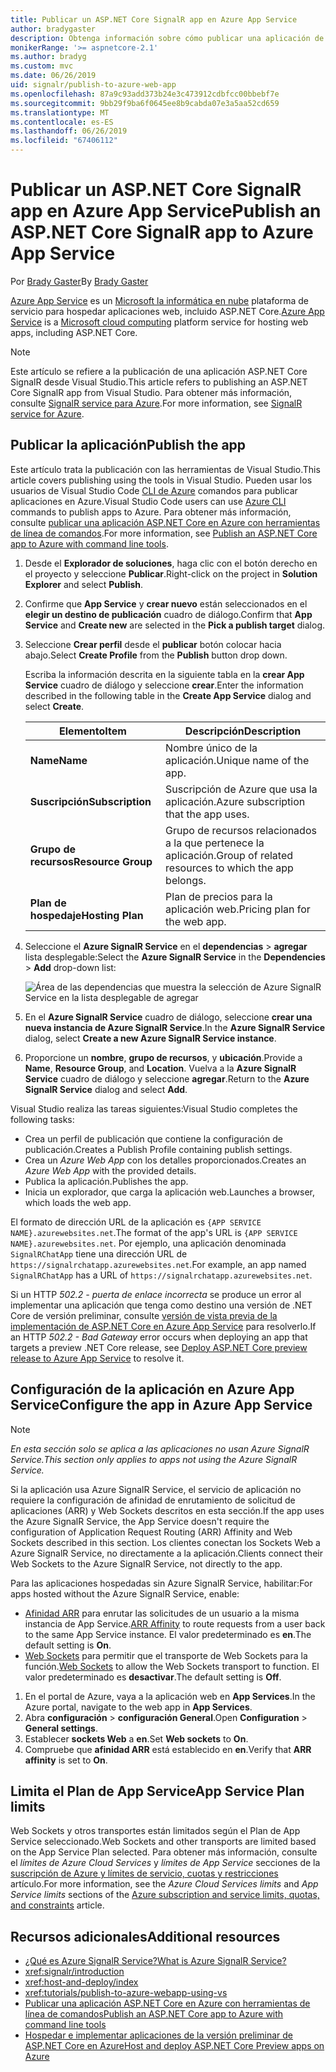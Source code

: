 ```yaml
---
title: Publicar un ASP.NET Core SignalR app en Azure App Service
author: bradygaster
description: Obtenga información sobre cómo publicar una aplicación de ASP.NET Core SignalR en Azure App Service.
monikerRange: '>= aspnetcore-2.1'
ms.author: bradyg
ms.custom: mvc
ms.date: 06/26/2019
uid: signalr/publish-to-azure-web-app
ms.openlocfilehash: 87a9c93add373b24e3c473912cdbfcc00bbebf7e
ms.sourcegitcommit: 9bb29f9ba6f0645ee8b9cabda07e3a5aa52cd659
ms.translationtype: MT
ms.contentlocale: es-ES
ms.lasthandoff: 06/26/2019
ms.locfileid: "67406112"
---
```

# <a name="publish-an-aspnet-core-signalr-app-to-azure-app-service"></a><span data-ttu-id="a4ada-103">Publicar un ASP.NET Core SignalR app en Azure App Service</span><span class="sxs-lookup"><span data-stu-id="a4ada-103">Publish an ASP.NET Core SignalR app to Azure App Service</span></span>

<span data-ttu-id="a4ada-104">Por [Brady Gaster](https://twitter.com/bradygaster)</span><span class="sxs-lookup"><span data-stu-id="a4ada-104">By [Brady Gaster](https://twitter.com/bradygaster)</span></span>

<span data-ttu-id="a4ada-105">[Azure App Service](/azure/app-service/app-service-web-overview) es un [Microsoft la informática en nube](https://azure.microsoft.com/) plataforma de servicio para hospedar aplicaciones web, incluido ASP.NET Core.</span><span class="sxs-lookup"><span data-stu-id="a4ada-105">[Azure App Service](/azure/app-service/app-service-web-overview) is a [Microsoft cloud computing](https://azure.microsoft.com/) platform service for hosting web apps, including ASP.NET Core.</span></span>

> [!NOTE]
> <span data-ttu-id="a4ada-106">Este artículo se refiere a la publicación de una aplicación ASP.NET Core SignalR desde Visual Studio.</span><span class="sxs-lookup"><span data-stu-id="a4ada-106">This article refers to publishing an ASP.NET Core SignalR app from Visual Studio.</span></span> <span data-ttu-id="a4ada-107">Para obtener más información, consulte [SignalR service para Azure](https://azure.microsoft.com/services/signalr-service).</span><span class="sxs-lookup"><span data-stu-id="a4ada-107">For more information, see [SignalR service for Azure](https://azure.microsoft.com/services/signalr-service).</span></span>

## <a name="publish-the-app"></a><span data-ttu-id="a4ada-108">Publicar la aplicación</span><span class="sxs-lookup"><span data-stu-id="a4ada-108">Publish the app</span></span>

<span data-ttu-id="a4ada-109">Este artículo trata la publicación con las herramientas de Visual Studio.</span><span class="sxs-lookup"><span data-stu-id="a4ada-109">This article covers publishing using the tools in Visual Studio.</span></span> <span data-ttu-id="a4ada-110">Pueden usar los usuarios de Visual Studio Code [CLI de Azure](/cli/azure) comandos para publicar aplicaciones en Azure.</span><span class="sxs-lookup"><span data-stu-id="a4ada-110">Visual Studio Code users can use [Azure CLI](/cli/azure) commands to publish apps to Azure.</span></span> <span data-ttu-id="a4ada-111">Para obtener más información, consulte [publicar una aplicación ASP.NET Core en Azure con herramientas de línea de comandos](/azure/app-service/app-service-web-get-started-dotnet).</span><span class="sxs-lookup"><span data-stu-id="a4ada-111">For more information, see [Publish an ASP.NET Core app to Azure with command line tools](/azure/app-service/app-service-web-get-started-dotnet).</span></span>

1. <span data-ttu-id="a4ada-112">Desde el **Explorador de soluciones**, haga clic con el botón derecho en el proyecto y seleccione **Publicar**.</span><span class="sxs-lookup"><span data-stu-id="a4ada-112">Right-click on the project in **Solution Explorer** and select **Publish**.</span></span>

1. <span data-ttu-id="a4ada-113">Confirme que **App Service** y **crear nuevo** están seleccionados en el **elegir un destino de publicación** cuadro de diálogo.</span><span class="sxs-lookup"><span data-stu-id="a4ada-113">Confirm that **App Service** and **Create new** are selected in the **Pick a publish target** dialog.</span></span>

1. <span data-ttu-id="a4ada-114">Seleccione **Crear perfil** desde el **publicar** botón colocar hacia abajo.</span><span class="sxs-lookup"><span data-stu-id="a4ada-114">Select **Create Profile** from the **Publish** button drop down.</span></span>

   <span data-ttu-id="a4ada-115">Escriba la información descrita en la siguiente tabla en la **crear App Service** cuadro de diálogo y seleccione **crear**.</span><span class="sxs-lookup"><span data-stu-id="a4ada-115">Enter the information described in the following table in the **Create App Service** dialog and select **Create**.</span></span>

   | <span data-ttu-id="a4ada-116">Elemento</span><span class="sxs-lookup"><span data-stu-id="a4ada-116">Item</span></span>               | <span data-ttu-id="a4ada-117">Descripción</span><span class="sxs-lookup"><span data-stu-id="a4ada-117">Description</span></span> |
   | ------------------ | ----------- |
   | <span data-ttu-id="a4ada-118">**Name**</span><span class="sxs-lookup"><span data-stu-id="a4ada-118">**Name**</span></span>           | <span data-ttu-id="a4ada-119">Nombre único de la aplicación.</span><span class="sxs-lookup"><span data-stu-id="a4ada-119">Unique name of the app.</span></span> |
   | <span data-ttu-id="a4ada-120">**Suscripción**</span><span class="sxs-lookup"><span data-stu-id="a4ada-120">**Subscription**</span></span>   | <span data-ttu-id="a4ada-121">Suscripción de Azure que usa la aplicación.</span><span class="sxs-lookup"><span data-stu-id="a4ada-121">Azure subscription that the app uses.</span></span> |
   | <span data-ttu-id="a4ada-122">**Grupo de recursos**</span><span class="sxs-lookup"><span data-stu-id="a4ada-122">**Resource Group**</span></span> | <span data-ttu-id="a4ada-123">Grupo de recursos relacionados a la que pertenece la aplicación.</span><span class="sxs-lookup"><span data-stu-id="a4ada-123">Group of related resources to which the app belongs.</span></span> |
   | <span data-ttu-id="a4ada-124">**Plan de hospedaje**</span><span class="sxs-lookup"><span data-stu-id="a4ada-124">**Hosting Plan**</span></span>   | <span data-ttu-id="a4ada-125">Plan de precios para la aplicación web.</span><span class="sxs-lookup"><span data-stu-id="a4ada-125">Pricing plan for the web app.</span></span> |

1. <span data-ttu-id="a4ada-126">Seleccione el **Azure SignalR Service** en el **dependencias** > **agregar** lista desplegable:</span><span class="sxs-lookup"><span data-stu-id="a4ada-126">Select the **Azure SignalR Service** in the **Dependencies** > **Add** drop-down list:</span></span>

   ![Área de las dependencias que muestra la selección de Azure SignalR Service en la lista desplegable de agregar](publish-to-azure-web-app/_static/signalr-service-dependency.png)

1. <span data-ttu-id="a4ada-128">En el **Azure SignalR Service** cuadro de diálogo, seleccione **crear una nueva instancia de Azure SignalR Service**.</span><span class="sxs-lookup"><span data-stu-id="a4ada-128">In the **Azure SignalR Service** dialog, select **Create a new Azure SignalR Service instance**.</span></span>

1. <span data-ttu-id="a4ada-129">Proporcione un **nombre**, **grupo de recursos**, y **ubicación**.</span><span class="sxs-lookup"><span data-stu-id="a4ada-129">Provide a **Name**, **Resource Group**, and **Location**.</span></span> <span data-ttu-id="a4ada-130">Vuelva a la **Azure SignalR Service** cuadro de diálogo y seleccione **agregar**.</span><span class="sxs-lookup"><span data-stu-id="a4ada-130">Return to the **Azure SignalR Service** dialog and select **Add**.</span></span>

<span data-ttu-id="a4ada-131">Visual Studio realiza las tareas siguientes:</span><span class="sxs-lookup"><span data-stu-id="a4ada-131">Visual Studio completes the following tasks:</span></span>

* <span data-ttu-id="a4ada-132">Crea un perfil de publicación que contiene la configuración de publicación.</span><span class="sxs-lookup"><span data-stu-id="a4ada-132">Creates a Publish Profile containing publish settings.</span></span>
* <span data-ttu-id="a4ada-133">Crea un *Azure Web App* con los detalles proporcionados.</span><span class="sxs-lookup"><span data-stu-id="a4ada-133">Creates an *Azure Web App* with the provided details.</span></span>
* <span data-ttu-id="a4ada-134">Publica la aplicación.</span><span class="sxs-lookup"><span data-stu-id="a4ada-134">Publishes the app.</span></span>
* <span data-ttu-id="a4ada-135">Inicia un explorador, que carga la aplicación web.</span><span class="sxs-lookup"><span data-stu-id="a4ada-135">Launches a browser, which loads the web app.</span></span>

<span data-ttu-id="a4ada-136">El formato de dirección URL de la aplicación es `{APP SERVICE NAME}.azurewebsites.net`.</span><span class="sxs-lookup"><span data-stu-id="a4ada-136">The format of the app's URL is `{APP SERVICE NAME}.azurewebsites.net`.</span></span> <span data-ttu-id="a4ada-137">Por ejemplo, una aplicación denominada `SignalRChatApp` tiene una dirección URL de `https://signalrchatapp.azurewebsites.net`.</span><span class="sxs-lookup"><span data-stu-id="a4ada-137">For example, an app named `SignalRChatApp` has a URL of `https://signalrchatapp.azurewebsites.net`.</span></span>

<span data-ttu-id="a4ada-138">Si un HTTP *502.2 - puerta de enlace incorrecta* se produce un error al implementar una aplicación que tenga como destino una versión de .NET Core de versión preliminar, consulte [versión de vista previa de la implementación de ASP.NET Core en Azure App Service](xref:host-and-deploy/azure-apps/index#deploy-aspnet-core-preview-release-to-azure-app-service) para resolverlo.</span><span class="sxs-lookup"><span data-stu-id="a4ada-138">If an HTTP *502.2 - Bad Gateway* error occurs when deploying an app that targets a preview .NET Core release, see [Deploy ASP.NET Core preview release to Azure App Service](xref:host-and-deploy/azure-apps/index#deploy-aspnet-core-preview-release-to-azure-app-service) to resolve it.</span></span>

## <a name="configure-the-app-in-azure-app-service"></a><span data-ttu-id="a4ada-139">Configuración de la aplicación en Azure App Service</span><span class="sxs-lookup"><span data-stu-id="a4ada-139">Configure the app in Azure App Service</span></span>

> [!NOTE]
> <span data-ttu-id="a4ada-140">*En esta sección solo se aplica a las aplicaciones no usan Azure SignalR Service.*</span><span class="sxs-lookup"><span data-stu-id="a4ada-140">*This section only applies to apps not using the Azure SignalR Service.*</span></span>
>
> <span data-ttu-id="a4ada-141">Si la aplicación usa Azure SignalR Service, el servicio de aplicación no requiere la configuración de afinidad de enrutamiento de solicitud de aplicaciones (ARR) y Web Sockets descritos en esta sección.</span><span class="sxs-lookup"><span data-stu-id="a4ada-141">If the app uses the Azure SignalR Service, the App Service doesn't require the configuration of Application Request Routing (ARR) Affinity and Web Sockets described in this section.</span></span> <span data-ttu-id="a4ada-142">Los clientes conectan los Sockets Web a Azure SignalR Service, no directamente a la aplicación.</span><span class="sxs-lookup"><span data-stu-id="a4ada-142">Clients connect their Web Sockets to the Azure SignalR Service, not directly to the app.</span></span>

<span data-ttu-id="a4ada-143">Para las aplicaciones hospedadas sin Azure SignalR Service, habilitar:</span><span class="sxs-lookup"><span data-stu-id="a4ada-143">For apps hosted without the Azure SignalR Service, enable:</span></span>

* <span data-ttu-id="a4ada-144">[Afinidad ARR](https://azure.github.io/AppService/2016/05/16/Disable-Session-affinity-cookie-(ARR-cookie)-for-Azure-web-apps.html) para enrutar las solicitudes de un usuario a la misma instancia de App Service.</span><span class="sxs-lookup"><span data-stu-id="a4ada-144">[ARR Affinity](https://azure.github.io/AppService/2016/05/16/Disable-Session-affinity-cookie-(ARR-cookie)-for-Azure-web-apps.html) to route requests from a user back to the same App Service instance.</span></span> <span data-ttu-id="a4ada-145">El valor predeterminado es **en**.</span><span class="sxs-lookup"><span data-stu-id="a4ada-145">The default setting is **On**.</span></span>
* <span data-ttu-id="a4ada-146">[Web Sockets](xref:fundamentals/websockets) para permitir que el transporte de Web Sockets para la función.</span><span class="sxs-lookup"><span data-stu-id="a4ada-146">[Web Sockets](xref:fundamentals/websockets) to allow the Web Sockets transport to function.</span></span> <span data-ttu-id="a4ada-147">El valor predeterminado es **desactivar**.</span><span class="sxs-lookup"><span data-stu-id="a4ada-147">The default setting is **Off**.</span></span>

1. <span data-ttu-id="a4ada-148">En el portal de Azure, vaya a la aplicación web en **App Services**.</span><span class="sxs-lookup"><span data-stu-id="a4ada-148">In the Azure portal, navigate to the web app in **App Services**.</span></span>
1. <span data-ttu-id="a4ada-149">Abra **configuración** > **configuración General**.</span><span class="sxs-lookup"><span data-stu-id="a4ada-149">Open **Configuration** > **General settings**.</span></span>
1. <span data-ttu-id="a4ada-150">Establecer **sockets Web** a **en**.</span><span class="sxs-lookup"><span data-stu-id="a4ada-150">Set **Web sockets** to **On**.</span></span>
1. <span data-ttu-id="a4ada-151">Compruebe que **afinidad ARR** está establecido en **en**.</span><span class="sxs-lookup"><span data-stu-id="a4ada-151">Verify that **ARR affinity** is set to **On**.</span></span>

## <a name="app-service-plan-limits"></a><span data-ttu-id="a4ada-152">Limita el Plan de App Service</span><span class="sxs-lookup"><span data-stu-id="a4ada-152">App Service Plan limits</span></span>

<span data-ttu-id="a4ada-153">Web Sockets y otros transportes están limitados según el Plan de App Service seleccionado.</span><span class="sxs-lookup"><span data-stu-id="a4ada-153">Web Sockets and other transports are limited based on the App Service Plan selected.</span></span> <span data-ttu-id="a4ada-154">Para obtener más información, consulte el *límites de Azure Cloud Services* y *límites de App Service* secciones de la [suscripción de Azure y límites de servicio, cuotas y restricciones](/azure/azure-subscription-service-limits#app-service-limits) artículo.</span><span class="sxs-lookup"><span data-stu-id="a4ada-154">For more information, see the *Azure Cloud Services limits* and *App Service limits* sections of the [Azure subscription and service limits, quotas, and constraints](/azure/azure-subscription-service-limits#app-service-limits) article.</span></span>

## <a name="additional-resources"></a><span data-ttu-id="a4ada-155">Recursos adicionales</span><span class="sxs-lookup"><span data-stu-id="a4ada-155">Additional resources</span></span>

* [<span data-ttu-id="a4ada-156">¿Qué es Azure SignalR Service?</span><span class="sxs-lookup"><span data-stu-id="a4ada-156">What is Azure SignalR Service?</span></span>](/azure/azure-signalr/signalr-overview)
* <xref:signalr/introduction>
* <xref:host-and-deploy/index>
* <xref:tutorials/publish-to-azure-webapp-using-vs>
* [<span data-ttu-id="a4ada-157">Publicar una aplicación ASP.NET Core en Azure con herramientas de línea de comandos</span><span class="sxs-lookup"><span data-stu-id="a4ada-157">Publish an ASP.NET Core app to Azure with command line tools</span></span>](/azure/app-service/app-service-web-get-started-dotnet)
* [<span data-ttu-id="a4ada-158">Hospedar e implementar aplicaciones de la versión preliminar de ASP.NET Core en Azure</span><span class="sxs-lookup"><span data-stu-id="a4ada-158">Host and deploy ASP.NET Core Preview apps on Azure</span></span>](xref:host-and-deploy/azure-apps/index#deploy-aspnet-core-preview-release-to-azure-app-service)
